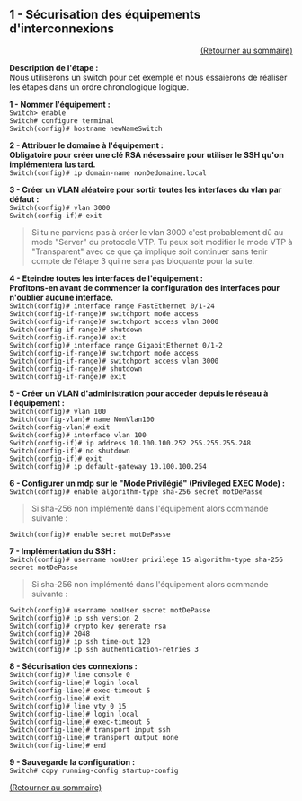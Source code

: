 ## 1 - Sécurisation des équipements d'interconnexions

<p align="right"><a href="LAB-TSSR infrastructure réseau securisée sous CISCO Packet Tracer.md">(Retourner au sommaire)</a></p>

**Description de l'étape :**  
Nous utiliserons un switch pour cet exemple et nous essaierons de réaliser les étapes dans un ordre chronologique logique.

**1 - Nommer l'équipement :**  
`Switch> enable`  
`Switch# configure terminal`  
`Switch(config)# hostname newNameSwitch`

**2 - Attribuer le domaine à l'équipement :**  
**Obligatoire pour créer une clé RSA nécessaire pour utiliser le SSH qu'on implémentera lus tard.**  
`Switch(config)# ip domain-name nonDedomaine.local`

**3 - Créer un VLAN aléatoire pour sortir toutes les interfaces du vlan par défaut :**  
`Switch(config)# vlan 3000`  
`Switch(config-if)# exit`

> Si tu ne parviens pas à créer le vlan 3000 c'est probablement dû au mode "Server" du protocole VTP. Tu peux soit modifier le mode VTP à "Transparent" avec ce que ça implique soit continuer sans tenir compte de l'étape 3 qui ne sera pas bloquante pour la suite.

**4 - Eteindre toutes les interfaces de l'équipement :**  
**Profitons-en avant de commencer la configuration des interfaces pour n'oublier aucune interface.**  
`Switch(config)# interface range FastEthernet 0/1-24`  
`Switch(config-if-range)# switchport mode access`  
`Switch(config-if-range)# switchport access vlan 3000`  
`Switch(config-if-range)# shutdown`  
`Switch(config-if-range)# exit`  
`Switch(config)# interface range GigabitEthernet 0/1-2`  
`Switch(config-if-range)# switchport mode access`  
`Switch(config-if-range)# switchport access vlan 3000`  
`Switch(config-if-range)# shutdown`  
`Switch(config-if-range)# exit`  

**5 - Créer un VLAN d'administration pour accéder depuis le réseau à l'équipement :**  
`Switch(config)# vlan 100`  
`Switch(config-vlan)# name NomVlan100`  
`Switch(config-vlan)# exit`  
`Switch(config)# interface vlan 100`  
`Switch(config-if)# ip address 10.100.100.252 255.255.255.248`  
`Switch(config-if)# no shutdown`  
`Switch(config-if)# exit`  
`Switch(config)# ip default-gateway 10.100.100.254`  

**6 - Configurer un mdp sur le "Mode Privilégié" (Privileged EXEC Mode) :**  
`Switch(config)# enable algorithm-type sha-256 secret motDePasse`  
> Si sha-256 non implémenté dans l'équipement alors commande suivante :

`Switch(config)# enable secret motDePasse`  

**7 - Implémentation du SSH :**  
`Switch(config)# username nonUser privilege 15 algorithm-type sha-256 secret motDePasse`  
> Si sha-256 non implémenté dans l'équipement alors commande suivante :

`Switch(config)# username nonUser secret motDePasse`  
`Switch(config)# ip ssh version 2`  
`Switch(config)# crypto key generate rsa`  
`Switch(config)# 2048`  
`Switch(config)# ip ssh time-out 120`  
`Switch(config)# ip ssh authentication-retries 3`  

**8 - Sécurisation des connexions :**  
`Switch(config)# line console 0`  
`Switch(config-line)# login local`  
`Switch(config-line)# exec-timeout 5`  
`Switch(config-line)# exit`  
`Switch(config)# line vty 0 15`  
`Switch(config-line)# login local`  
`Switch(config-line)# exec-timeout 5`  
`Switch(config-line)# transport input ssh`  
`Switch(config-line)# transport output none`  
`Switch(config-line)# end`  

**9 - Sauvegarde la configuration :**  
`Switch# copy running-config startup-config`  

<a href="LAB-TSSR infrastructure réseau securisée sous CISCO Packet Tracer.md">(Retourner au sommaire)</a>
